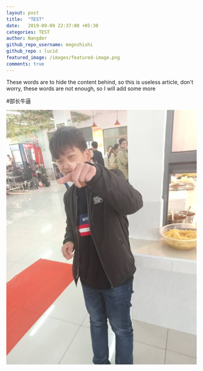 ```yaml
---
layout: post
title:  "TEST"
date:   2019-09-09 22:37:00 +05:30
categories: TEST
author: Nangder
github_repo_username: megnzhishi
github_repo : lucid
featured_image: /images/featured-image.png
comments: true 
---
```

These words are to hide the content behind, so this is useless article, don't worry, these words are not enough, so I will add some more


#部长牛逼

![ThisIsADemoPhoto](https://raw.githubusercontent.com/mengzhishi/BlogImage/master/huruilong.jpg)
